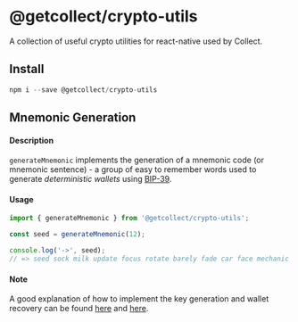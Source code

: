 # @getcollect/crypto-utils

A collection of useful crypto utilities for react-native used by Collect.

## Install

```javascript
npm i --save @getcollect/crypto-utils
```

## Mnemonic Generation

#### Description

`generateMnemonic` implements the generation of a mnemonic code (or mnemonic sentence) - a group of easy to remember words used to generate _deterministic wallets_ using [BIP-39](https://github.com/bitcoin/bips/blob/master/bip-0039.mediawiki).

#### Usage

```typescript
import { generateMnemonic } from '@getcollect/crypto-utils';
```

```typescript
const seed = generateMnemonic(12);

console.log('->', seed);
// => seed sock milk update focus rotate barely fade car face mechanic mercy
```

#### Note

A good explanation of how to implement the key generation and wallet recovery can be found [here](https://www.youtube.com/watch?v=c8EZkeeacR0) and [here](https://medium.com/coinmonks/mnemonic-generation-bip39-simply-explained-e9ac18db9477).
